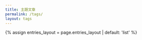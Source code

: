 ```yaml
---
title: 主題文章
permalink: /tags/
layout: tags
---
```


{% assign entries_layout = page.entries_layout | default: 'list' %}
<div id="hash-nav" class="entries-{{ entries_layout }}">
  <div v-for="nav in nav_collections" class="{{ include.type | default: 'list' }}__item">
    <article class="archive__item">
      <h2 class="archive__item-title no_toc">
        <a :href="nav.children[0].url" rel="permalink" v-text="nav.title"></a>
      </h2>
    </article>
  </div>
</div>
